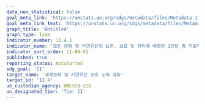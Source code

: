 ```yaml
---
data_non_statistical: false
goal_meta_link: 'https://unstats.un.org/sdgs/metadata/files/Metadata-11-04-01.pdf'
goal_meta_link_text: 'https://unstats.un.org/sdgs/metadata/files/Metadata-11-04-01.pdf'
graph_title: 'Untitled'
graph_type: line
indicator_number: 11.4.1
indicator_name: '모든 문화 및 자연유산의 보존, 보호 및 관리에 배정된 1인당 총 지출액(자금원천(공공, 민간), 유산종류(문화, 자연), 정부유형(중앙, 광역, 시군)별)'
indicator_sort_order: 11-04-01
published: true
reporting_status: notstarted
sdg_goal: '11'
target_name: '세계문화 및 자연유산 보호 노력 강화'
target_id: '11.4'
un_custodian_agency: UNESCO-UIS
un_designated_tier: 'Tier II'
---
```

